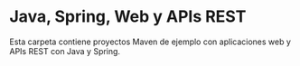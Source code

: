 # Java, Spring, Web y APIs REST

Esta carpeta contiene proyectos Maven de ejemplo con aplicaciones web y APIs REST con Java y Spring.